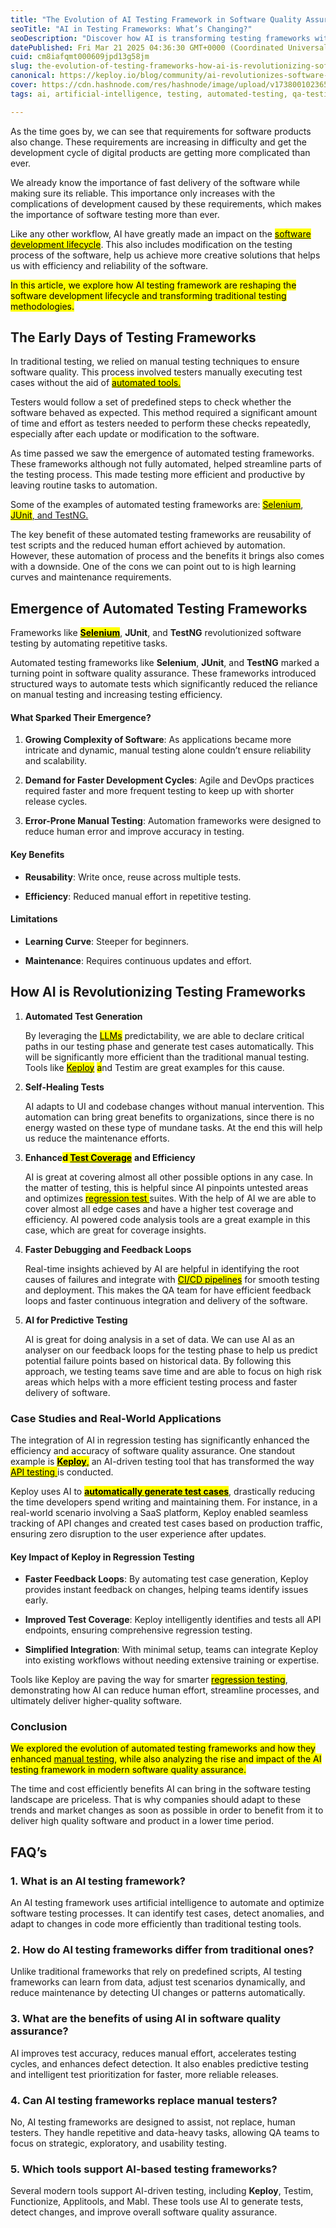 ```yaml
---
title: "The Evolution of AI Testing Framework in Software Quality Assurance"
seoTitle: "AI in Testing Frameworks: What’s Changing?"
seoDescription: "Discover how AI is transforming testing frameworks with smarter automation, improved test coverage, and faster QA cycles."
datePublished: Fri Mar 21 2025 04:36:30 GMT+0000 (Coordinated Universal Time)
cuid: cm8iafqmt000609jpd13g58jm
slug: the-evolution-of-testing-frameworks-how-ai-is-revolutionizing-software-quality-assurance
canonical: https://keploy.io/blog/community/ai-revolutionizes-software-qa-testing-frameworks
cover: https://cdn.hashnode.com/res/hashnode/image/upload/v1738001023658/cbc92f3b-5b02-4d02-9188-4608143ddeaa.png
tags: ai, artificial-intelligence, testing, automated-testing, qa-testing, testing-library, testing-framework

---
```


As the time goes by, we can see that requirements for software products also change. These requirements are increasing in difficulty and get the development cycle of digital products are getting more complicated than ever.

We already know the importance of fast delivery of the software while making sure its reliable. This importance only increases with the complications of development caused by these requirements, which makes the importance of software testing more than ever.

Like any other workflow, AI have greatly made an impact on the [<mark>software development lifecycle</mark>](https://keploy.io/blog/community/software-development-phases). This also includes modification on the testing process of the software, help us achieve more creative solutions that helps us with efficiency and reliability of the software.

<mark>In this article, we explore how AI testing framework are reshaping the software development lifecycle and transforming traditional testing methodologies.</mark>

## **The Early Days of Testing Frameworks**

In traditional testing, we relied on manual testing techniques to ensure software quality. This process involved testers manually executing test cases without the aid of [<mark> automated tools.</mark>](https://keploy.io/blog/community/guide-to-automated-testing-tools-in-2025)

Testers would follow a set of predefined steps to check whether the software behaved as expected. This method required a significant amount of time and effort as testers needed to perform these checks repeatedly, especially after each update or modification to the software.

As time passed we saw the emergence of automated testing frameworks. These frameworks although not fully automated, helped streamline parts of the testing process. This made testing more efficient and productive by leaving routine tasks to automation.

Some of the examples of automated testing frameworks are: [<mark>Selenium</mark>](https://keploy.io/blog/community/getting-started-with-selenium-ide), [<mark>JUnit</mark>, and TestNG.](https://keploy.io/blog/community/testng-vs-junit-performance-ease-of-use-and-flexibility-compared)

The key benefit of these automated testing frameworks are reusability of test scripts and the reduced human effort achieved by automation. However, these automation of process and the benefits it brings also comes with a downside. One of the cons we can point out to is high learning curves and maintenance requirements.

## **Emergence of Automated Testing Frameworks**

Frameworks like [**<mark>Selenium</mark>**](https://keploy.io/blog/community/getting-started-with-selenium-ide), **JUnit**, and **TestNG** revolutionized software testing by automating repetitive tasks.

Automated testing frameworks like **Selenium**, **JUnit**, and **TestNG** marked a turning point in software quality assurance. These frameworks introduced structured ways to automate tests which significantly reduced the reliance on manual testing and increasing testing efficiency.

#### **What Sparked Their Emergence?**

1. **Growing Complexity of Software**: As applications became more intricate and dynamic, manual testing alone couldn’t ensure reliability and scalability.
    
2. **Demand for Faster Development Cycles**: Agile and DevOps practices required faster and more frequent testing to keep up with shorter release cycles.
    
3. **Error-Prone Manual Testing**: Automation frameworks were designed to reduce human error and improve accuracy in testing.
    

#### **Key Benefits**

* **Reusability**: Write once, reuse across multiple tests.
    
* **Efficiency**: Reduced manual effort in repetitive testing.
    

#### **Limitations**

* **Learning Curve**: Steeper for beginners.
    
* **Maintenance**: Requires continuous updates and effort.
    

## **How AI is Revolutionizing Testing Frameworks**

1. **Automated Test Generation**
    
    By leveraging the [<mark> LLMs</mark>](https://keploy.io/blog/community/llm-txt-generator) predictability, we are able to declare critical paths in our testing phase and generate test cases automatically. This will be significantly more efficient than the traditional manual testing. Tools like [<mark>Keploy</mark>](http://www.keploy.io) <mark> a</mark>nd Testim are great examples for this cause.
    
2. **Self-Healing Tests**
    
    AI adapts to UI and codebase changes without manual intervention. This automation can bring great benefits to organizations, since there is no energy wasted on these type of mundane tasks. At the end this will help us reduce the maintenance efforts.
    
3. **Enhance<mark>d </mark>** [**<mark>Test Coverage</mark>**](https://keploy.io/blog/community/mastering-test-coverage-quality-over-quantity-in-software-testing) **and Efficiency**
    
    AI is great at covering almost all other possible options in any case. In the matter of testing, this is helpful since AI pinpoints untested areas and optimizes [<mark>regression test </mark>](https://keploy.io/blog/community/regression-testing-an-introductory-guide) suites. With the help of AI we are able to cover almost all edge cases and have a higher test coverage and efficiency. AI powered code analysis tools are a great example in this case, which are great for coverage insights.
    
4. **Faster Debugging and Feedback Loops**
    
    Real-time insights achieved by AI are helpful in identifying the root causes of failures and integrate with [<mark>CI/CD pipelines</mark>](https://keploy.io/blog/community/how-cicd-is-changing-the-future-of-software-development) for smooth testing and deployment. This makes the QA team for have efficient feedback loops and faster continuous integration and delivery of the software.
    
5. **AI for Predictive Testing**
    
    AI is great for doing analysis in a set of data. We can use AI as an analyser on our feedback loops for the testing phase to help us predict potential failure points based on historical data. By following this approach, we testing teams save time and are able to focus on high risk areas which helps with a more efficient testing process and faster delivery of software.
    

### **Case Studies and Real-World Applications**

The integration of AI in regression testing has significantly enhanced the efficiency and accuracy of software quality assurance. One standout example is [**<mark>Keploy</mark>**<mark>,</mark>](http://www.keploy.io) an AI-driven testing tool that has transformed the way [<mark>API testing </mark>](https://keploy.io/blog/community/everything-you-need-to-know-about-api-testing) is conducted.

Keploy uses AI to [**<mark>automatically generate test cases</mark>**](https://keploy.io/blog/community/how-to-generate-test-cases-with-automation-tools), drastically reducing the time developers spend writing and maintaining them. For instance, in a real-world scenario involving a SaaS platform, Keploy enabled seamless tracking of API changes and created test cases based on production traffic, ensuring zero disruption to the user experience after updates.

#### **Key Impact of Keploy in Regression Testing**

* **Faster Feedback Loops**: By automating test case generation, Keploy provides instant feedback on changes, helping teams identify issues early.
    
* **Improved Test Coverage**: Keploy intelligently identifies and tests all API endpoints, ensuring comprehensive regression testing.
    
* **Simplified Integration**: With minimal setup, teams can integrate Keploy into existing workflows without needing extensive training or expertise.
    

Tools like Keploy are paving the way for smarter [<mark>regression testing</mark>](https://keploy.io/blog/community/regression-testing-an-introductory-guide), demonstrating how AI can reduce human effort, streamline processes, and ultimately deliver higher-quality software.

### **Conclusion**

<mark>We explored the evolution of automated testing frameworks and how they enhanced </mark> [<mark>manual testing</mark>](https://keploy.io/blog/community/why-manual-testing-matters-a-ultimate-guide-to-software-testing)<mark>, while also analyzing the rise and impact of the AI testing framework in modern software quality assurance.</mark>

The time and cost efficiently benefits AI can bring in the software testing landscape are priceless. That is why companies should adapt to these trends and market changes as soon as possible in order to benefit from it to deliver high quality software and product in a lower time period.

## FAQ’s

### **1\. What is an AI testing framework?**

An AI testing framework uses artificial intelligence to automate and optimize software testing processes. It can identify test cases, detect anomalies, and adapt to changes in code more efficiently than traditional testing tools.

### **2\. How do AI testing frameworks differ from traditional ones?**

Unlike traditional frameworks that rely on predefined scripts, AI testing frameworks can learn from data, adjust test scenarios dynamically, and reduce maintenance by detecting UI changes or patterns automatically.

### **3\. What are the benefits of using AI in software quality assurance?**

AI improves test accuracy, reduces manual effort, accelerates testing cycles, and enhances defect detection. It also enables predictive testing and intelligent test prioritization for faster, more reliable releases.

### **4\. Can AI testing frameworks replace manual testers?**

No, AI testing frameworks are designed to assist, not replace, human testers. They handle repetitive and data-heavy tasks, allowing QA teams to focus on strategic, exploratory, and usability testing.

### **5\. Which tools support AI-based testing frameworks?**

Several modern tools support AI-driven testing, including **Keploy**, Testim, Functionize, Applitools, and Mabl. These tools use AI to generate tests, detect changes, and improve overall software quality assurance.
